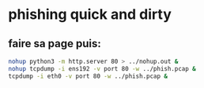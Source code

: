 # phishing quick and dirty

## faire sa page puis:

```sh
nohup python3 -m http.server 80 > ../nohup.out &
nohup tcpdump -i ens192 -v port 80 -w ../phish.pcap &
tcpdump -i eth0 -v port 80 -w ../phish.pcap &
```
